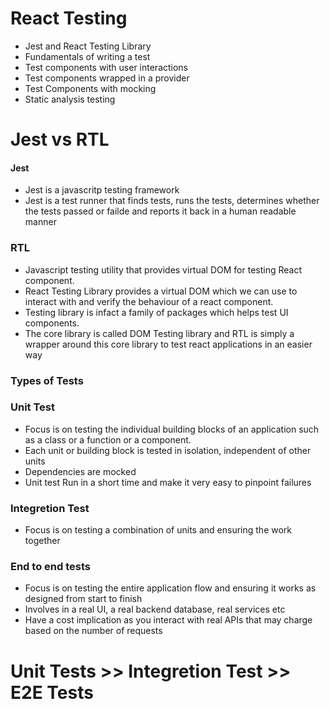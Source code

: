 # React Testing
* Jest and React Testing Library
* Fundamentals of writing a test
* Test components with user interactions
* Test components wrapped in a provider
* Test Components with mocking
* Static analysis testing

# Jest vs RTL
#### Jest
* Jest is a javascritp testing framework
* Jest is a test runner that finds tests, runs the tests, determines whether the tests passed or failde and reports it back in a human readable manner
### RTL
* Javascript testing utility that provides virtual DOM for testing React component.
* React Testing Library provides a virtual DOM which we can use to interact with and verify the behaviour of a react component.
* Testing library is infact a family of packages which helps test UI components.
* The core library is called DOM Testing library and RTL is simply a wrapper around this core library to test react applications in an easier way
### Types of Tests
  ### Unit Test
  * Focus is on testing the individual building blocks of an application such as a class or a function or a component.
  * Each unit or building block is tested in isolation, independent of other units
  * Dependencies are mocked
  * Unit test Run in a short time and make it very easy to pinpoint failures
  ### Integretion Test
  * Focus is on testing a combination of units and ensuring the work together
  ### End to end tests
  * Focus is on testing the entire application flow and ensuring it works as designed from start to finish
  * Involves in a real UI, a real backend database, real services etc
  * Have a cost implication as you interact with real APIs that may charge based on the number of requests

  # Unit Tests >> Integretion Test >> E2E Tests